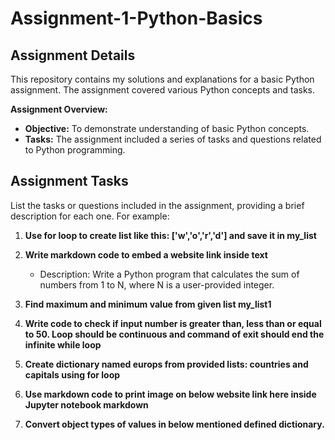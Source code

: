 # Assignment-1-Python-Basics

## Assignment Details

This repository contains my solutions and explanations for a basic Python assignment. The assignment covered various Python concepts and tasks.

**Assignment Overview:**

- **Objective:** To demonstrate understanding of basic Python concepts.
- **Tasks:** The assignment included a series of tasks and questions related to Python programming.

## Assignment Tasks

List the tasks or questions included in the assignment, providing a brief description for each one. For example:

1. **Use for loop to create list like this: ['w','o','r','d'] and save it in my_list**

2. **Write markdown code to embed a website link inside text**
   - Description: Write a Python program that calculates the sum of numbers from 1 to N, where N is a user-provided integer.

3. **Find maximum and minimum value from given list my_list1**

4. **Write code to check if input number is greater than, less than or equal to 50. Loop should be continuous and command of exit should end the infinite while loop**

5. **Create dictionary named europs from provided lists: countries and capitals using for loop**

6. **Use markdown code to print image on below website link here inside Jupyter notebook markdown**

7. **Convert object types of values in below mentioned defined dictionary.**
